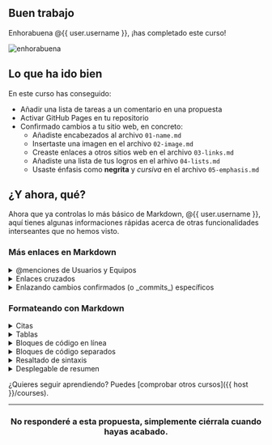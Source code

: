 ## Buen trabajo

Enhorabuena @{{ user.username }}, ¡has completado este curso!

![enhorabuena](https://octodex.github.com/images/welcometocat.png)

## Lo que ha ido bien

En este curso has conseguido:

- Añadir una lista de tareas a un comentario en una propuesta
- Activar GitHub Pages en tu repositorio
- Confirmado cambios a tu sitio web, en concreto:
    - Añadiste encabezados al archivo `01-name.md`
    - Insertaste una imagen en el archivo `02-image.md` 
    - Creaste enlaces a otros sitios web en el archivo `03-links.md` 
    - Añadiste una lista de tus logros en el arhivo `04-lists.md` 
    - Usaste énfasis como **negrita** y _cursiva_ en el archivo `05-emphasis.md` 

## ¿Y ahora, qué?

Ahora que ya controlas lo más básico de Markdown, @{{ user.username }}, aquí tienes algunas informaciones rápidas acerca de otras funcionalidades interseantes que no hemos visto.

### Más enlaces en Markdown

<details>
<summary>@menciones de Usuarios y Equipos</summary>

  ### @menciones de Usuarios y Equipos

  Si tecleas el símbolo `@` seguido de un nombre de usuario de GitHub, se enviará una notificación a esa persona acerca de tu comentario. Esto se llama una "@mencion", porque estás mencionando a otra persona. También puedes `@mencionar` equipos dentro de una misma organización. Para más información, puedes consultar “[Receiving notifications about activity on GitHub](https://help.github.com/categories/receiving-notifications-about-activity-on-github/) en *GitHub Help*.

  ```
  @githubteacher
  ```

  @githubteacher

  <hr>
</details>

<details>
  <summary>Enlaces cruzados</summary>

  ### Enlaces cruzados

  Para obtener una lista de propuestas (o _issues_) y solicitudes de extracción (o _pull requests_) en un repositorio, teclea `#`. Escribe el número o el título de la propuesta o solicitud de extracción para filtrar la lista, y presiona el Tabulador o Enter para completar el resultado resaltado.
  
  Además, las referencias a propuestas o solicitudes de extracción se convierten automáticamente en enlaces abreviados a la propuesta o solicitud de extracción en cuestión. Por ejemplo,
  
  | Tipo de referencia | Referencia en bruto | Enlace abreviado |
  | -------------- | ------------- | ---------- |
  |  URL de la propuesta o solicitud de extracción | `https://github.com/desktop/desktop/pull/3602` | [#3602](https://github.com/desktop/desktop/pull/3602) |
  | `#` seguido del número de la propuesta o solicitud de extracción | #3602 | [#3602](https://github.com/desktop/desktop/pull/3602) |
  | `GH-` seguido del número de la propuesta o solicitud de extracción | GH-3602 | [GH-3602](https://github.com/desktop/desktop/pull/3602) |
  | `Username/Repository#` seguido del número de la propuesta o solicitud de extracción | desktop/desktop#3602 | [desktop/desktop#3602](https://github.com/desktop/desktop/pull/3602) |

  Para más información, consulta “[Autolinked references and URLs](https://help.github.com/articles/autolinked-references-and-urls/)” en *GitHub Help*.

  <hr>
</details>

<details>
  <summary>Enlazando cambios confirmados (o _commits_) específicos</summary>

  ### Enlazando cambios confirmados (o _commits_) específicos

  Las referencias a la ID de una confirmación de cambios (generalmente denominada SHA o 'hash') se convierten automáticamente en enlaces abreviados a esa confirmación de cambios (o _commit_) en GitHub. Por ejemplo,
  
  | Tipo de referencia | Referencia en bruto | Enlace abreviado |
  | -------------- | ------------- | ---------- |
  | URL del commit | https://github.com/desktop/desktop/commit/8304e9c271a5e5ab4fda797304cd7bcca7158c87 | [8304e9c](https://github.com/desktop/desktop/commit/8304e9c271a5e5ab4fda797304cd7bcca7158c87) |
  | SHA | 8304e9c271a5e5ab4fda797304cd7bcca7158c87 | [8304e9c](https://github.com/desktop/desktop/commit/8304e9c271a5e5ab4fda797304cd7bcca7158c87) |
  | Usuario@SHA | desktop@8304e9c271a5e5ab4fda797304cd7bcca7158c87 | [desktop@8304e9c](https://github.com/desktop/desktop/commit/8304e9c271a5e5ab4fda797304cd7bcca7158c87) |
  | Usuario/Repositorio@SHA | User/Repository@SHA: desktop/desktop@8304e9c271a5e5ab4fda797304cd7bcca7158c87 | [desktop/desktop@8304e9c](https://github.com/desktop/desktop/commit/8304e9c271a5e5ab4fda797304cd7bcca7158c87)|


  <hr>
</details>

### Formateando con Markdown

<details>
  <summary>Citas</summary>

  ### Citas

  Puedes introducir citas textuales con `>`.

  ```
  En palabras del sheriff Brody:

  > Necesitará otro barco más grande
  ```

  En palabras del sheriff Brody:

  > Necesitará otro barco más grande

  <hr>
</details>

<details>
  <summary>Tablas</summary>

   ### Tablas

   Puedes crear tablas juntando listas de palabras y separándolas con guiones `-` (para la primera fila), y después separando cada columna con una raya `|`:

    ```
    Primer encabezado | Segundo encabezado
    ----------------- | ------------------
    Contenido de la celda 1 | Contenido de la celda 2
    Contenido de la primera columna | Contenido de la segunda columna
    ```

  Primer encabezado | Segundo encabezado
  ----------------- | ------------------
  Contenido de la celda 1 | Contenido de la celda 2
  Contenido de la primera columna | Contenido de la segunda columna

  Para más detalles acerca de formatear tablas, consulta "Organizing information with tables" en _GitHub Help_.

<hr>
</details>

<details>
  <summary>Bloques de código en línea</summary>

  ### Bloques de código en línea

  Algunas palabras y frases necesitan formatearse con tipografías monoespaciadas, especialmente al escribir acerca de código. Como has ido viendo a lo largo de este curso, algunas palabras pueden distinguirse en Markdown como `bloques de código en línea`.

  El código en línea es simplemente un carácter ``` a cada lado del texto, y puede usarse en párrafos, encabezados y otros elementos Markdown.

  ```
  `el código en línea es simplemente un acento invertido`
  ```

  `el código en línea es simplemente un acento invertido`

  <hr>
</details>

<details>
  <summary>Bloques de código separados</summary>

  ### Bloques de código separados

  Para separar fragmentos de código más largos, utiliza tres caracteres ``` en vez de uno, y coloca el texto en su propio párrafo.
  
  Lo que escribimos:
  
    ```
    Cualquier cosa escrita en este **párrafo** no será _formateado_ incluso aunque normalmente fuera a ser reconocido en este contexto. :taco:
    ```
    
  Lo que vemos:
  
  ```
  Cualquier cosa escrita en este **párrafo** no será _formateado_ incluso aunque normalmente fuera a ser reconocido en este contexto. :taco:
  ```
<hr>
</details>

<details>
  <summary>Resaltado de sintaxis</summary>

  ### Resaltado de sintaxis

  Además de los bloques de código, algunos de ellos deberían mostrarse de maneras diferentes según el lenguaje de programación que usen, como JavaScript o texto para la línea de comandos.
  
  Lo que escribimos:

      ```sh
      github-learning-lab ~/Projects/recipe-repository
      $ git init
      Initialized empty Git repository in /Users/github-learning-lab/Projects/recipe-repository/.git/
      ```

  Lo que vemos:
  ```sh
  github-learning-lab ~/Projects/recipe-repository
  $ git init
  Initialized empty Git repository in /Users/github-learning-lab/Projects/recipe-repository/.git/
  ```
  <hr>
</details>

<details>
  <summary>Desplegable de resumen</summary>

  ### Desplegable de resumen

  La mayoría del texto en esta propuesta esta formateado en bloques de texto despegables. Así es como puedes hacerlos con Markdown:

  ```
  <details>
    <summary>Título</summary>

    El contenido aquí.

  </details>
  ```

  <hr>
</details>

¿Quieres seguir aprendiendo? Puedes [comprobar otros cursos]({{ host }}/courses).

<hr>
<h3 align="center">No responderé a esta propuesta, simplemente ciérrala cuando hayas acabado.</h3>
